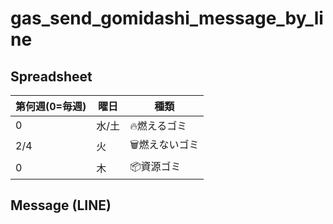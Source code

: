 # gas_send_gomidashi_message_by_line

## Spreadsheet

第何週(0=毎週) | 曜日 | 種類
-------------|------|-----
0            | 水/土 | 🔥燃えるゴミ
2/4          | 火    | 🗑燃えないゴミ
0            | 木    | 📦資源ゴミ

## Message (LINE)
